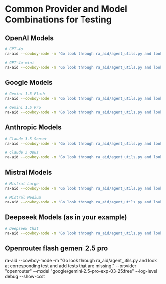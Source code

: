 # Common Provider and Model Combinations for Testing

## OpenAI Models
```bash
# GPT-4o
ra-aid --cowboy-mode -m "Go look through ra_aid/agent_utils.py and look at corresponding test and add tests that are missing." --provider "openai" --model "gpt-4o" --expert-provider "openai" --expert-model "gpt-4o" --log-level debug --show-cost

# GPT-4o-mini
ra-aid --cowboy-mode -m "Go look through ra_aid/agent_utils.py and look at corresponding test and add tests that are missing." --provider "openai" --model "gpt-4o-mini" --expert-provider "openai" --expert-model "gpt-4o" --log-level debug --show-cost
```

## Google Models
```bash
# Gemini 1.5 Flash
ra-aid --cowboy-mode -m "Go look through ra_aid/agent_utils.py and look at corresponding test and add tests that are missing." --provider "google" --model "gemini-1.5-flash" --expert-provider "openai" --expert-model "gpt-4o" --log-level debug --show-cost

# Gemini 1.5 Pro
ra-aid --cowboy-mode -m "Go look through ra_aid/agent_utils.py and look at corresponding test and add tests that are missing." --provider "google" --model "gemini-1.5-pro" --expert-provider "openai" --expert-model "gpt-4o" --log-level debug --show-cost
```

## Anthropic Models
```bash
# Claude 3.5 Sonnet
ra-aid --cowboy-mode -m "Go look through ra_aid/agent_utils.py and look at corresponding test and add tests that are missing." --provider "anthropic" --model "claude-3-5-sonnet" --expert-provider "openai" --expert-model "gpt-4o" --log-level debug --show-cost

# Claude 3 Opus
ra-aid --cowboy-mode -m "Go look through ra_aid/agent_utils.py and look at corresponding test and add tests that are missing." --provider "anthropic" --model "claude-3-opus" --expert-provider "openai" --expert-model "gpt-4o" --log-level debug --show-cost
```

## Mistral Models
```bash
# Mistral Large
ra-aid --cowboy-mode -m "Go look through ra_aid/agent_utils.py and look at corresponding test and add tests that are missing." --provider "mistral" --model "mistral-large" --expert-provider "openai" --expert-model "gpt-4o" --log-level debug --show-cost

# Mistral Medium
ra-aid --cowboy-mode -m "Go look through ra_aid/agent_utils.py and look at corresponding test and add tests that are missing." --provider "mistral" --model "mistral-medium" --expert-provider "openai" --expert-model "gpt-4o" --log-level debug --show-cost
```

## Deepseek Models (as in your example)
```bash
# Deepseek Chat
ra-aid --cowboy-mode -m "Go look through ra_aid/agent_utils.py and look at corresponding test and add tests that are missing." --provider "deepseek" --model "deepseek-chat" --expert-provider "openrouter" --expert-model "deepseek/deepseek-r1" --log-level debug --show-cost
```

## Openrouter flash gemeni 2.5 pro
ra-aid --cowboy-mode -m "Go look through ra_aid/agent_utils.py and look at corresponding test and add tests that are missing." --provider "openrouter" --model "google/gemini-2.5-pro-exp-03-25:free" --log-level debug --show-cost
